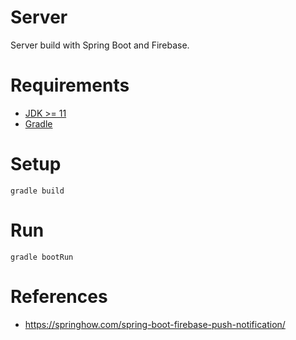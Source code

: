 # Server
Server build with Spring Boot and Firebase.

# Requirements
* [JDK >= 11](https://openjdk.java.net/install/)
* [Gradle](https://gradle.org/install/)

# Setup 
```shell
gradle build
```

# Run
```shell
gradle bootRun
```

# References
* https://springhow.com/spring-boot-firebase-push-notification/